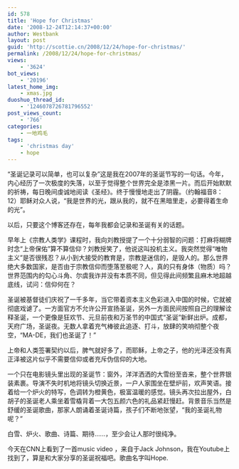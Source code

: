 ```yaml
---
id: 578
title: 'Hope for Christmas'
date: '2008-12-24T12:14:37+00:00'
author: Westbank
layout: post
guid: 'http://scottie.cn/2008/12/24/hope-for-christmas/'
permalink: /2008/12/24/hope-for-christmas/
views:
    - '3624'
bot_views:
    - '20196'
latest_home_img:
    - xmas.jpg
duoshuo_thread_id:
    - '1246078726781796552'
post_views_count:
    - '766'
categories:
    - 一地鸡毛
tags:
    - 'christmas day'
    - hope
---
```


“圣诞记录可以简单，也可以复杂”这是我在2007年的圣诞节写的一句话。今年，内心经历了一次极度的失落，以至于觉得整个世界完全是漆黑一片。而后开始默默的祈祷，每日晚间虔诚地阅读《圣经》。终于慢慢地走出了阴霾。（约翰福音8：12）耶稣对众人说，“我是世界的光，跟从我的，就不在黑暗里走，必要得着生命的光”。

以后，只要这个博客还存在，每年我都会记录和圣诞有关的话题。

早年上《宗教人类学》课程时，我向刘教授提了一个十分弱智的问题：打麻将糊牌时念“上帝保佑”算不算信仰？刘教授笑了，他说这叫投机主义。我突然觉得“唯物主义”是否很残忍？从小到大接受的教育是，宗教是迷信的，是毁人的。那么世界绝大多数国家，是否由于宗教信仰而堕落至极呢？人，真的只有身体（物质）吗？世界范围内的勾心斗角、尔虞我诈并没有本质不同，但见得此间频繁且麻木地超越底线，试问：信仰何在？

圣诞被基督徒们庆祝了一千多年，当它带着资本主义色彩进入中国的时候，它就被彻底戏谑了。一方面官方不允许公开宣扬圣诞，另外一方面民间按照自己的理解诠释圣诞，一个更像是狂欢节、元旦前夜和万圣节的中国式“圣诞”新鲜出炉。成都，天府广场，圣诞夜。无数人拿着充气棒彼此追逐、打斗，放肆的笑响彻整个夜空，“MA-DE，我们也圣诞了！”

上帝和人类签署契约以后，脾气就好多了，而耶稣，上帝之子，他的光泽还没有真正泽被这片似乎不需要信仰或者充斥伪信仰的大地。

一个只在电影镜头里出现的圣诞节：窗外，洋洋洒洒的大雪纷至沓来，整个世界银装素裹。导演不失时机地将镜头切换近景，一户人家围坐在壁炉前，欢声笑语。接着给一个炉火的特写，色调转为橙黄色，极富温暖的感觉。镜头再次拉出屋外，白胡子的圣诞老人乘坐着雪橇背着一大包五颜六色的礼品紧赶慢赶。背景音乐当然是舒缓的圣诞歌曲，那家人朗诵着圣诞诗篇，孩子们不断地张望，“我的圣诞礼物呢？”

白雪、炉火、歌曲、诗篇、期待......，至少会让人那时很纯净。

今天在CNN上看到了一首music video ，来自于Jack Johnson，我在Youtube上找到了，算是和大家分享的圣诞祝福吧。歌曲名字叫Hope.